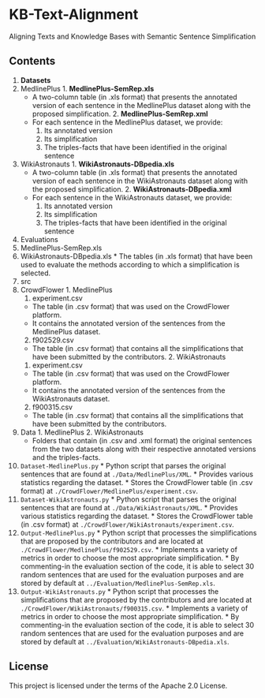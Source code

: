 # KB-Text-Alignment
Aligning Texts and Knowledge Bases with Semantic Sentence Simplification
## Contents
1. **Datasets**
  1. MedlinePlus
    1. **MedlinePlus-SemRep.xls**
      * A two-column table (in .xls format) that presents the annotated version of each sentence in the MedlinePlus dataset along with the proposed simplification.
    2. **MedlinePlus-SemRep.xml**
      * For each sentence in the MedlinePlus dataset, we provide:
        1. Its annotated version
        2. Its simplification
        3. The triples-facts that have been identified in the original sentence
  2. WikiAstronauts
    1. **WikiAstronauts-DBpedia.xls**
      * A two-column table (in .xls format) that presents the annotated version of each sentence in the WikiAstronauts dataset along with the proposed simplification.
    2. **WikiAstronauts-DBpedia.xml**
      * For each sentence in the WikiAstronauts dataset, we provide:
        1. Its annotated version
        2. Its simplification
        3. The triples-facts that have been identified in the original sentence
2. Evaluations
  1. MedlinePlus-SemRep.xls
  2. WikiAstronauts-DBpedia.xls
    * The tables (in .xls format) that have been used to evaluate the methods according to which a simplification is selected.
3. src
  1. CrowdFlower
    1. MedlinePlus
      1. experiment.csv 
        * The table (in .csv format) that was used on the CrowdFlower platform. 
        * It contains the annotated version of the sentences from the MedlinePlus dataset.
      2. f902529.csv
        * The table (in .csv format) that contains all the simplifications that have been submitted by the contributors.
    2. WikiAstronauts
      1. experiment.csv 
        * The table (in .csv format) that was used on the CrowdFlower platform.
        * It contains the annotated version of the sentences from the WikiAstronauts dataset.
      2. f900315.csv
        * The table (in .csv format) that contains all the simplifications that have been submitted by the contributors.
  2. Data
    1. MedlinePlus
    2. WikiAstronauts
      * Folders that contain (in .csv and .xml format) the original sentences from the two datasets along with their respective annotated versions and the triples-facts.
  3. ```Dataset-MedlinePlus.py```
    * Python script that parses the original sentences that are found at ```./Data/MedlinePlus/XML```.
    * Provides various statistics regarding the dataset.
    * Stores the CrowdFlower table (in .csv format) at ```./CrowdFlower/MedlinePlus/experiment.csv```.
  4. ```Dataset-WikiAstronauts.py```
    * Python script that parses the original sentences that are found at ```./Data/WikiAstronauts/XML```.
    * Provides various statistics regarding the dataset.
    * Stores the CrowdFlower table (in .csv format) at ```./CrowdFlower/WikiAstronauts/experiment.csv```.
  5. ```Output-MedlinePlus.py```
    * Python script that processes the simplifications that are proposed by the contributors and are located at ```./CrowdFlower/MedlinePlus/f902529.csv```.
    * Implements a variety of metrics in order to choose the most appropriate simplification.
    * By commenting-in the evaluation section of the code, it is able to select 30 random sentences that are used for the evaluation purposes and are stored by default at ```../Evaluation/MedlinePlus-SemRep.xls```.
  6. ```Output-WikiAstronauts.py```
    * Python script that processes the simplifications that are proposed by the contributors and are located at ```./CrowdFlower/WikiAstronauts/f900315.csv```.
    * Implements a variety of metrics in order to choose the most appropriate simplification.
    * By commenting-in the evaluation section of the code, it is able to select 30 random sentences that are used for the evaluation purposes and are stored by default at ```../Evaluation/WikiAstronauts-DBpedia.xls```.

## License
This project is licensed under the terms of the Apache 2.0 License.
